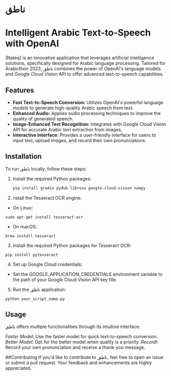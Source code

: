 # ناطق
# Intelligent Arabic Text-to-Speech with OpenAI

(Nateq) is an innovative application that leverages artificial intelligence solutions, specifically designed for Arabic language processing. Tailored for Arabicthon 2023, ناطق combines the power of OpenAI's language models and Google Cloud Vision API to offer advanced text-to-speech capabilities.

## Features

- **Fast Text-to-Speech Conversion:** Utilizes OpenAI's powerful language models to generate high-quality Arabic speech from text.
- **Enhanced Audio:** Applies audio processing techniques to improve the quality of generated speech.
- **Image-Enhanced Text Recognition:** Integrates with Google Cloud Vision API for accurate Arabic text extraction from images.
- **Interactive Interface:** Provides a user-friendly interface for users to input text, upload images, and record their own pronunciations.

## Installation

To run ناطق locally, follow these steps:

1. Install the required Python packages:

   ```bash
   pip install gradio pydub librosa google-cloud-vision numpy
   ```

2. nstall the Tesseract OCR engine:

* On Linux:
```
sudo apt-get install tesseract-ocr
```

* On macOS:
```
brew install tesseract
```

3. Install the required Python packages for Tesseract OCR:
```
pip install pytesseract
```

4. Set up Google Cloud credentials:

* Set the GOOGLE_APPLICATION_CREDENTIALS environment variable to the path of your Google Cloud Vision API key file.

5. Run the ناطق application:
```
python your_script_name.py
```

## Usage
ناطق offers multiple functionalities through its intuitive interface:

*Faster Model*: Use the faster model for quick text-to-speech conversion.
*Better Model*: Opt for the better model when quality is a priority.
*Record!*: Record your own pronunciation and receive a thank-you message.

##Contributing
If you'd like to contribute to ناطق, feel free to open an issue or submit a pull request. Your feedback and enhancements are highly appreciated.